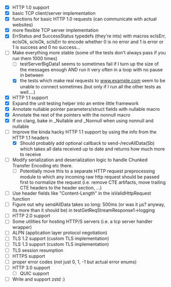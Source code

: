 - [X] HTTP 1.0 support
- [X] basic TCP client/server implementation
- [X] functions for basic HTTP 1.0 requests (can communicate with actual websites)
- [X] more flexible TCP server implementation
- [X] ErrStatus and SuccessStatus typedefs (they're ints) with macros ecIsErr, ecIsOk, scIsOk, scIsErr to encode whether
  0 is no error and 1 is error or 1 is success and 0 no success...
- [ ] Make everything more stable (some of the tests don't always pass if you run them 1000 times)
    - [ ] testServerBigData1 seems to sometimes fail if I turn up the size of the messages enough AND run it very often
      in a loop with no pause in between
    - [X] the tests which make real requests to www.example.com seem to be unable to connect sometimes (but only if I
      run all the other tests as well....)
- [X] HTTP 1.1 support
- [X] Expand the unit testing helper into an entire little framework
- [X] Annotate nullable pointer parameters/struct fields with nullable macro
- [X] Annotate the rest of the pointers with the nonnull macro
- [X] If on clang, bake in _Nullable and _Nonnull when using nonnull and nullable
- [ ] Improve the kinda hacky HTTP 1.1 support by using the info from the HTTP 1.1 headers
    - [X] Should probably add optional callback to send-/recvAllData(Sb) which takes all data received up to date and
      returns how much more to receive
- [ ] Modify serialization and deserialization logic to handle Chunked Transfer Encoding etc there.
    - [ ] Potentially move this to a separate HTTP request preprocessing module to which any incoming raw http request
      should be passed first to normalize the request (i.e. remove CTE artifacts, move trailing CTE headers to the
      header section, ...)
- [ ] Use header fields like "Content-Length" in the isValidHttpRequest function
- [ ] Figure out why sendAllData takes so long: 500ms (or was it µs? anyway, its more than it should be) in
  testGetReqStreamResponse1->logging
- [ ] HTTP 2.0 support
- [ ] Some utilities for hosting HTTP/S servers (i.e. a tcp server handler wrapper)
- [ ] ALPN (application layer protocol negotiation)
- [ ] TLS 1.2 support (custom TLS implementation)
- [ ] TLS 1.3 support (custom TLS implementation)
- [ ] TLS session resumption
- [ ] HTTPS support
- [ ] proper error codes (not just 0, 1, -1 but actual error enums)
- [ ] HTTP 3.0 support
    - [ ] QUIC support
- [ ] Write and support zstd :)